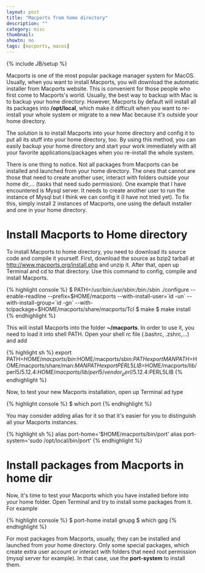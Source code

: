 ```yaml
---
layout: post
title: "Macports from home directory"
description: ""
category: misc
thumbnail: 
showtn: no
tags: [macports, macos]
---
```

{% include JB/setup %}

Macports is one of the most popular package manager system for MacOS. Usually,
when you want to install Macports, you will download the automatic installer
from Macports website. This is convenient for those people who first come to
Macports's world. Usually, the best way to backup with Mac
is to backup your home directory. However, Macports by default will install all
its packages
into **/opt/local**, which make it difficult when you want to re-install your
whole system or migrate to a new Mac because it's outside your home directory.

The solution is to install Macports into your home directory and config it to
put all its stuff into your home directory, too. By using this method, you can
easily backup your home directory and start your work immediately with all your
favorite applications/packages when you re-install the whole system.

There is one thing to notice. Not all packages from Macports can be installed
and launched from your home directory. The ones that cannot are those that need
to create another user, interact with folders outside your home dir,... (tasks
that need sudo permission). One example that I have encountered is Mysql server.
It needs to create another user to run the instance of Mysql but I think we can
config it (I have not tried yet). To fix this, simply install 2 instances of
Macports, one using the default installer and one in your home directory.

<!-- more -->

# Install Macports to Home directory

To install Macports to home directory, you need to download its source code and
compile it yourself. First, download the source as bzip2 tarball at
<http://www.macports.org/install.php> and unzip it. After that, open up Terminal
and cd to that directory. Use this command to config, compile and install
Macports.

{% highlight console %}
$ PATH=/usr/bin:/usr/sbin:/bin:/sbin ./configure --enable-readline --prefix=$HOME/macports --with-install-user=`id -un` --with-install-group=`id -gn` --with-tclpackage=$HOME/macports/share/macports/Tcl 
$ make
$ make install
{% endhighlight %}

This will install Macports into the folder **~/macports**. In order to use it,
you need to load it into shell PATH. Open your shell rc file (.bashrc,
.zshrc,...) and add

{% highlight sh %}
export PATH=$HOME/macports/bin:$HOME/macports/sbin:$PATH
export MANPATH=$HOME/macports/share/man:$MANPATH
export PERL5LIB=$HOME/macports/lib/perl5/5.12.4:$HOME/macports/lib/perl5/vendor_perl/5.12.4:$PERL5LIB
{% endhighlight %}

Now, to test your new Macports installation, open up Terminal ad type

{% highlight console %}
$ which port
{% endhighlight %}

You may consider adding alias for it so that it's easier for you to distinguish
all your Macports instances.

{% highlight sh %}
alias port-home='$HOME/macports/bin/port'
alias port-system='sudo /opt/local/bin/port'
{% endhighlight %}

# Install packages from Macports in home dir

Now, it's time to test your Macports which you have installed before into your
home folder. Open Terminal and try to install some packages from it. For
example

{% highlight console %}
$ port-home install gnupg
$ which gpg
{% endhighlight %}

For most packages from Macports, usually, they can be installed and launched
from your home directory. Only some special packages, which create extra user
account or interact with folders that need root permission (mysql server for
example). In that case, use the **port-system** to install them.
